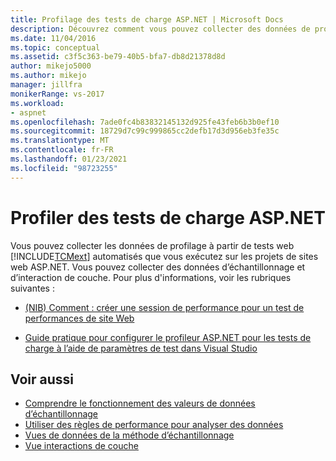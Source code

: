 ```yaml
---
title: Profilage des tests de charge ASP.NET | Microsoft Docs
description: Découvrez comment vous pouvez collecter des données de profilage à partir de tests Web automatisés Microsoft Test Manager que vous exécutez sur des projets de sites Web ASP.NET.
ms.date: 11/04/2016
ms.topic: conceptual
ms.assetid: c3f5c363-be79-40b5-bfa7-db8d21378d8d
author: mikejo5000
ms.author: mikejo
manager: jillfra
monikerRange: vs-2017
ms.workload:
- aspnet
ms.openlocfilehash: 7ade0fc4b83832145132d925fe43feb6b3b0ef10
ms.sourcegitcommit: 18729d7c99c999865cc2defb17d3d956eb3fe35c
ms.translationtype: MT
ms.contentlocale: fr-FR
ms.lasthandoff: 01/23/2021
ms.locfileid: "98723255"
---
```

# <a name="profile-aspnet-load-tests"></a>Profiler des tests de charge ASP.NET
Vous pouvez collecter les données de profilage à partir de tests web [!INCLUDE[TCMext](../misc/includes/tcmext_md.md)] automatisés que vous exécutez sur les projets de sites web ASP.NET. Vous pouvez collecter des données d’échantillonnage et d’interaction de couche. Pour plus d'informations, voir les rubriques suivantes :

- [(NIB) Comment : créer une session de performance pour un test de performances de site Web](/previous-versions/ff356203(v=vs.100))

- [Guide pratique pour configurer le profileur ASP.NET pour les tests de charge à l’aide de paramètres de test dans Visual Studio](/previous-versions/dd504817(v=vs.140))

## <a name="see-also"></a>Voir aussi
- [Comprendre le fonctionnement des valeurs de données d’échantillonnage](../profiling/understanding-sampling-data-values.md)
- [Utiliser des règles de performance pour analyser des données](../profiling/using-performance-rules-to-analyze-data.md)
- [Vues de données de la méthode d’échantillonnage](../profiling/profiler-sampling-method-data-views.md)
- [Vue interactions de couche](../profiling/tier-interactions-view.md)